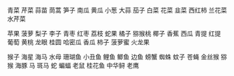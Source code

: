 青菜 芹菜 蒜苗 茼蒿 笋子 南瓜 黄瓜 小葱 大蒜 茄子 白菜 花菜 韭菜 西红柿 兰花菜 水芹菜

苹果 菠萝 梨子 李子 青枣 红枣 荔枝 蛇果 橘子 猕猴桃 椰子 香蕉 西瓜 青提 红提 葡萄 黄桃 龙眼 桂圆 哈密瓜 香瓜 柿子 菠萝蜜 火龙果

猴子 海星 海马 水母 珊瑚鱼 小丑鱼 鲤鱼 鲫鱼 边鱼 螃蟹 蜘蛛 蚊子 苍蝇 金丝猴 猕猴 海豚 马 斑马 蛇 蝙蝠 老鼠 桂花鱼 中华鲟 老鹰  